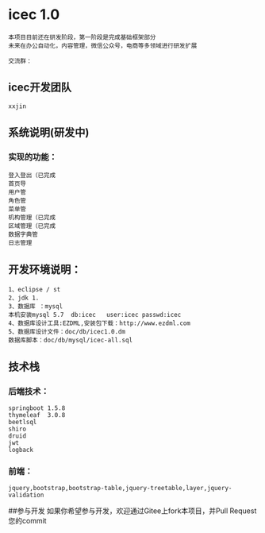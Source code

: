 # icec 1.0
	本项目目前还在研发阶段，第一阶段是完成基础框架部分
	未来在办公自动化，内容管理，微信公众号，电商等多领域进行研发扩展
	
	交流群：
## icec开发团队
	xxjin 
## 系统说明(研发中)
###	实现的功能：
	登入登出（已完成
	首页导
	用户管
	角色管
	菜单管
	机构管理（已完成
	区域管理（已完成
	数据字典管
	日志管理
## 开发环境说明：
	1、eclipse / st
	2、jdk 1.
	3、数据库 ：mysql  
	本机安装mysql 5.7  db:icec   user:icec passwd:icec
	4、数据库设计工具:EZDML,安装包下载：http://www.ezdml.com
	5、数据库设计文件：doc/db/icec1.0.dm
	数据库脚本：doc/db/mysql/icec-all.sql
	
	
## 技术栈 
### 后端技术：
	springboot 1.5.8
	thymeleaf  3.0.8
	beetlsql    
	shiro
	druid
	jwt
	logback 
  
### 前端：
	jquery,bootstrap,bootstrap-table,jquery-treetable,layer,jquery-validation
  
  
##参与开发
	如果你希望参与开发，欢迎通过Gitee上fork本项目，并Pull Request您的commit    



	
	
	
